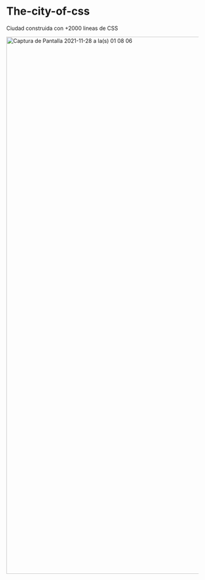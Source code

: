 # The-city-of-css
Ciudad construida con +2000 lineas de CSS

<img width="1406" alt="Captura de Pantalla 2021-11-28 a la(s) 01 08 06" src="https://user-images.githubusercontent.com/70720945/143729216-f57ea772-6427-48b8-82be-a3d4a8aaf396.png">
